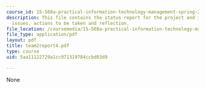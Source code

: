 ```yaml
---
course_id: 15-568a-practical-information-technology-management-spring-2005
description: This file contains the status report for the project and includes accomplishments,
  issues, actions to be taken and reflection.
file_location: /coursemedia/15-568a-practical-information-technology-management-spring-2005/5aa11122729a1cc971319784ccbd03d9_team2report4.pdf
file_type: application/pdf
layout: pdf
title: team2report4.pdf
type: course
uid: 5aa11122729a1cc971319784ccbd03d9

---
```

None